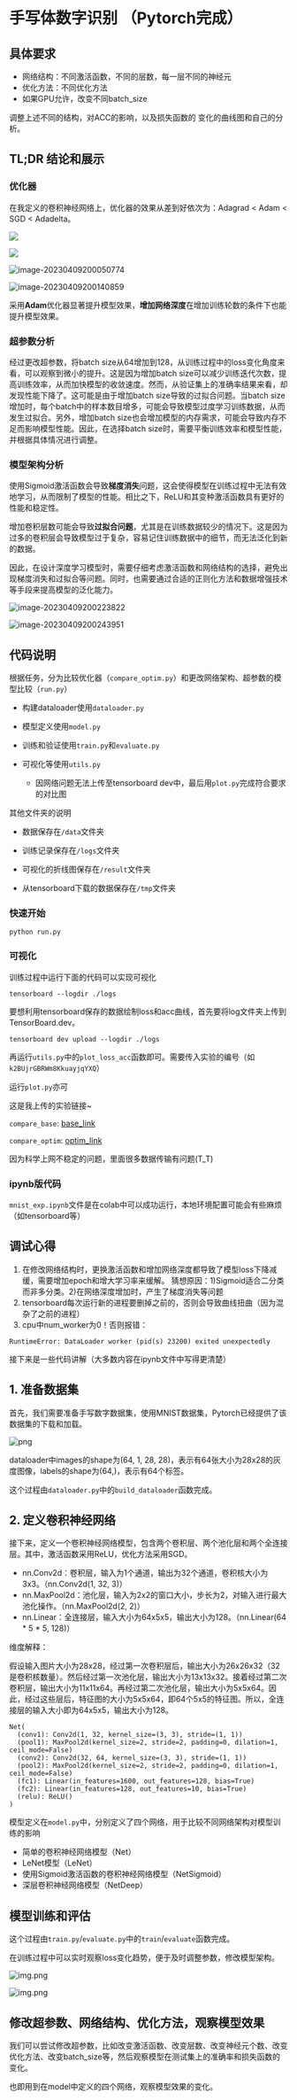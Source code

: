 # 手写体数字识别 （Pytorch完成）

## 具体要求

- 网络结构：不同激活函数，不同的层数，每一层不同的神经元
- 优化方法：不同优化方法
- 如果GPU允许，改变不同batch_size

调整上述不同的结构，对ACC的影响，以及损失函数的
变化的曲线图和自己的分析。

## TL;DR 结论和展示

### 优化器
在我定义的卷积神经网络上，优化器的效果从差到好依次为：Adagrad < Adam < SGD < Adadelta。

![](result/compare_base.png)

![](result/compare_optim.png)

![image-20230409200050774](https://blindwang-blog-1316878103.cos.ap-beijing.myqcloud.com/blindwang_iamges/image-20230409200050774.png)


![image-20230409200140859](https://blindwang-blog-1316878103.cos.ap-beijing.myqcloud.com/blindwang_iamges/image-20230409200140859.png)

采用**Adam**优化器显著提升模型效果，**增加网络深度**在增加训练轮数的条件下也能提升模型效果。

### 超参数分析
经过更改超参数，将batch size从64增加到128，从训练过程中的loss变化角度来看，可以观察到微小的提升。这是因为增加batch size可以减少训练迭代次数，提高训练效率，从而加快模型的收敛速度。然而，从验证集上的准确率结果来看，却发现性能下降了。这可能是由于增加batch size导致的过拟合问题。当batch size增加时，每个batch中的样本数目增多，可能会导致模型过度学习训练数据，从而发生过拟合。另外，增加batch size也会增加模型的内存需求，可能会导致内存不足而影响模型性能。因此，在选择batch size时，需要平衡训练效率和模型性能，并根据具体情况进行调整。

### 模型架构分析
使用Sigmoid激活函数会导致**梯度消失**问题，这会使得模型在训练过程中无法有效地学习，从而限制了模型的性能。相比之下，ReLU和其变种激活函数具有更好的性能和稳定性。

增加卷积层数可能会导致**过拟合问题**，尤其是在训练数据较少的情况下。这是因为过多的卷积层会导致模型过于复杂，容易记住训练数据中的细节，而无法泛化到新的数据。

因此，在设计深度学习模型时，需要仔细考虑激活函数和网络结构的选择，避免出现梯度消失和过拟合等问题。同时，也需要通过合适的正则化方法和数据增强技术等手段来提高模型的泛化能力。

![image-20230409200223822](https://blindwang-blog-1316878103.cos.ap-beijing.myqcloud.com/blindwang_iamges/image-20230409200223822.png)

![image-20230409200243951](https://blindwang-blog-1316878103.cos.ap-beijing.myqcloud.com/blindwang_iamges/image-20230409200243951.png)

## 代码说明

根据任务，分为比较优化器（`compare_optim.py`）和更改网络架构、超参数的模型比较（`run.py`）

- 构建dataloader使用`dataloader.py`

- 模型定义使用`model.py`

- 训练和验证使用`train.py`和`evaluate.py`

- 可视化等使用`utils.py`
  - 因网络问题无法上传至tensorboard dev中，最后用`plot.py`完成符合要求的对比图

其他文件夹的说明

- 数据保存在`/data`文件夹

- 训练记录保存在`/logs`文件夹

- 可视化的折线图保存在`/result`文件夹

- 从tensorboard下载的数据保存在`/tmp`文件夹


### 快速开始

```shell
python run.py
```

### 可视化
训练过程中运行下面的代码可以实现可视化

```shell
tensorboard --logdir ./logs
```

要想利用tensorboard保存的数据绘制loss和acc曲线，首先要将log文件夹上传到 TensorBoard.dev。

```shell
tensorboard dev upload --logdir ./logs
```
再运行`utils.py`中的`plot_loss_acc`函数即可。需要传入实验的编号（如`k2BUjrGBRWm8KkuayjqYXQ`）

运行`plot.py`亦可

这是我上传的实验链接~

`compare_base`: [base_link](https://tensorboard.dev/experiment/k2BUjrGBRWm8KkuayjqYXQ/)

`compare_optim`: [optim_link](https://tensorboard.dev/experiment/23g5u8JpQGGZNxGoZmECGg)

因为科学上网不稳定的问题，里面很多数据传输有问题(T_T)

### ipynb版代码

`mnist_exp.ipynb`文件是在colab中可以成功运行，本地环境配置可能会有些麻烦（如tensorboard等）

## 调试心得

1. 在修改网络结构时，更换激活函数和增加网络深度都导致了模型loss下降减缓，需要增加epoch和增大学习率来缓解。
猜想原因：1)Sigmoid适合二分类而非多分类。2)在网络深度增加时，产生了梯度消失等问题
2. tensorboard每次运行新的进程要删掉之前的，否则会导致曲线扭曲（因为混杂了之前的进程）
3. cpu中num_worker为0！否则报错：
```text
RuntimeError: DataLoader worker (pid(s) 23200) exited unexpectedly
```
接下来是一些代码讲解（大多数内容在ipynb文件中写得更清楚）

## 1. 准备数据集

首先，我们需要准备手写数字数据集，使用MNIST数据集，Pytorch已经提供了该数据集的下载和加载。

![png](mnist_exp_files/mnist_exp_4_2.png)

dataloader中images的shape为(64, 1, 28, 28)，表示有64张大小为28x28的灰度图像，labels的shape为(64,)，表示有64个标签。

这个过程由`dataloader.py`中的`build_dataloader`函数完成。

## 2. 定义卷积神经网络

接下来，定义一个卷积神经网络模型，包含两个卷积层、两个池化层和两个全连接层。其中，激活函数采用ReLU，优化方法采用SGD。

- nn.Conv2d：卷积层，输入为1个通道，输出为32个通道，卷积核大小为3x3。（nn.Conv2d(1, 32, 3)）
- nn.MaxPool2d：池化层，输入为2x2的窗口大小，步长为2，对输入进行最大池化操作。（nn.MaxPool2d(2, 2)）
- nn.Linear：全连接层，输入大小为64x5x5，输出大小为128。（nn.Linear(64 * 5 * 5, 128)）

维度解释：

假设输入图片大小为28x28，经过第一次卷积层后，输出大小为26x26x32（32是卷积核数量）。然后经过第一次池化层，输出大小为13x13x32。接着经过第二次卷积层，输出大小为11x11x64。再经过第二次池化层，输出大小为5x5x64。因此，经过这些层后，特征图的大小为5x5x64，即64个5x5的特征图。所以，全连接层的输入大小即为64x5x5，输出大小为128。

```
Net(
  (conv1): Conv2d(1, 32, kernel_size=(3, 3), stride=(1, 1))
  (pool1): MaxPool2d(kernel_size=2, stride=2, padding=0, dilation=1, ceil_mode=False)
  (conv2): Conv2d(32, 64, kernel_size=(3, 3), stride=(1, 1))
  (pool2): MaxPool2d(kernel_size=2, stride=2, padding=0, dilation=1, ceil_mode=False)
  (fc1): Linear(in_features=1600, out_features=128, bias=True)
  (fc2): Linear(in_features=128, out_features=10, bias=True)
  (relu): ReLU()
)
```

模型定义在`model.py`中，分别定义了四个网络，用于比较不同网络架构对模型训练的影响

- 简单的卷积神经网络模型（Net）
- LeNet模型（LeNet）
- 使用Sigmoid激活函数的卷积神经网络模型（NetSigmoid）
- 深层卷积神经网络模型（NetDeep）

## 模型训练和评估

这个过程由`train.py`/`evaluate.py`中的`train`/`evaluate`函数完成。

在训练过程中可以实时观察loss变化趋势，便于及时调整参数，修改模型架构。

![img.png](mnist_exp_files/img.png)

![img.png](mnist_exp_files/img-loss.png)

## 修改超参数、网络结构、优化方法，观察模型效果

我们可以尝试修改超参数，比如改变激活函数、改变层数、改变神经元个数、改变优化方法、改变batch_size等，然后观察模型在测试集上的准确率和损失函数的变化。

也即用到在model中定义的四个网络，观察模型效果的变化。